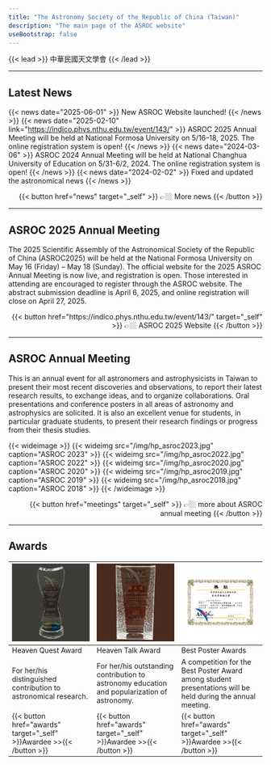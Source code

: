 ```yaml
---
title: "The Astronomy Society of the Republic of China (Taiwan)"
description: "The main page of the ASROC website"
useBootstrap: false
---
```


{{< lead >}}
中華民國天文學會
{{< /lead >}}

---
## Latest News

{{< news date="2025-06-01" >}} New ASROC Website launched! {{< /news >}}
{{< news date="2025-02-10" link="https://indico.phys.nthu.edu.tw/event/143/" >}} ASROC 2025 Annual Meeting will be held at National Formosa University on 5/16–18, 2025. The online registration system is open! {{< /news >}} 
{{< news date="2024-03-06" >}} ASROC 2024 Annual Meeting will be held at National Changhua University of Education on 5/31-6/2, 2024. The online registration system is open! {{< /news >}}
{{< news date="2024-02-02" >}} Fixed and updated the astronomical news {{< /news >}}


<div style="text-align: right;">
{{< button href="news" target="_self" >}}
👉🏼 More news
{{< /button >}}
</div>

---
## ASROC 2025 Annual Meeting

The 2025 Scientific Assembly of the Astronomical Society of the Republic of China (ASROC2025) will be held at the National Formosa University on May 16 (Friday) – May 18 (Sunday). The official website for the 2025 ASROC Annual Meeting is now live, and registration is open. Those interested in attending are encouraged to register through the ASROC website. The abstract submission deadline is April 6, 2025, and online registration will close on April 27, 2025.

<div style="text-align: right;">
{{< button href="https://indico.phys.nthu.edu.tw/event/143/" target="_self" >}}
👉🏼 ASROC 2025 Website 
{{< /button >}}
</div>

---

<!--{{< alpine-demo >}}-->
## ASROC Annual Meeting

This is an annual event for all astronomers and astrophysicists in Taiwan to present their most recent discoveries and observations, to report their latest research results, to exchange ideas, and to organize collaborations. Oral presentations and conference posters in all areas of astronomy and astrophysics are solicited. It is also an excellent venue for students, in particular graduate students, to present their research findings or progress from their thesis studies.

{{< wideimage >}}
{{< wideimg src="/img/hp_asroc2023.jpg" caption="ASROC 2023" >}}
{{< wideimg src="/img/hp_asroc2022.jpg" caption="ASROC 2022" >}}
{{< wideimg src="/img/hp_asroc2020.jpg" caption="ASROC 2020" >}}
{{< wideimg src="/img/hp_asroc2019.jpg" caption="ASROC 2019" >}}
{{< wideimg src="/img/hp_asroc2018.jpg" caption="ASROC 2018" >}}
{{< /wideimage >}}


<!--The description of 天文年會 has moved to layouts/partials/slideshow.html -->
<!---
{{< slideshow
    id="asrocCarousel"
    title="天文年會"
    description="這是國內天文工作者一年一度發表研究的新發現和工作成果的聚會，也是適合交換研究心得或洽商研究合作的場合。歡迎所有與天文和天文物理研究、天文教育（國小、國中、高中及大專院校）、以及天文推廣工作（如社團、社區大學、天文館、科博館等）相關領域的口頭成果報告或壁報論文。"
>}}
  
  {{< slide src="/img/hp_asroc2023.jpg" caption="2023年天文年會" >}}
  {{< slide src="/img/hp_asroc2022.jpg" caption="2022年天文年會" >}}
  {{< slide src="/img/hp_asroc2020.jpg" caption="2020年天文年會" >}}
{{< /slideshow >}}
--->



<div style="text-align: right;">
{{< button href="meetings" target="_self" >}}
👉🏼 more about ASROC annual meeting
{{< /button >}}
</div>

---

## Awards

<div class="not-prose flex justify-center">
<table class="table-auto text-center">
  <thead>
    <tr>
      <th style="width: 33.33%;"><img src="/img/award_HeavenQuest.png" alt="image" class="w-14 h-14 object-contain rounded-full"></th>
      <th style="width: 33.33%;"><img src="/img/award_HeavenTalk.png" alt="image" class="w-14 h-14 object-contain rounded-full"></th>
      <th style="width: 33.33%;"><img src="/img/award_BestPoster.png" alt="image" class="w-14 h-14 object-contain rounded-full"></th>
    </tr>
  </thead>
  <tbody>
    <tr>
      <td> <div class="text-xl font-bold">Heaven Quest Award</div></td>
      <td> <div class="text-xl font-bold">Heaven Talk Award</div></td>
      <td> <div class="text-xl font-bold">Best Poster Awards</div></td>
    </tr>
    <tr>
      <td>For her/his distinguished contribution to astronomical research.</td>
      <td>For her/his outstanding contribution to astronomy education and popularization of astronomy.</td>
      <td>A competition for the Best Poster Award among student presentations will be held during the annual meeting.</td>
    </tr>
    <tr>
      <td>{{< button href="awards" target="_self" >}}Awardee >>{{< /button >}}</td>
      <td>{{< button href="awards" target="_self" >}}Awardee >>{{< /button >}}</td>
      <td>{{< button href="awards" target="_self" >}}Awardee >>{{< /button >}}</td>
    </tr>
  </tbody>
</table>
</div>

<!---
| <img src="img/award_HeavenQuest.png" alt="image" class="w-16 h-16 object-cover rounded-full"> | <img src="img/award_HeavenTalk.png" alt="image" class="w-16 h-16 object-cover rounded-full"> | <img src="img/award_BestPoster.png" alt="image" class="w-16 h-16 object-cover rounded-full"> |
| :---: | :---: | :---: |
| <h2>天問獎</h2> | <h2>譚天獎</h2> | <h2>最佳壁報論文優良獎</h2> |
| 以表彰對天文研究有卓越貢獻者或團體 | 以表彰對天文教育推廣與天文知識普及有卓越貢獻者或團體 | 天文年會期間將舉行壁報論文競賽並設有壁報論文獎 |
| {{< button href="awards" target="_self" >}}得獎者 >>{{< /button >}} | {{< button href="awards" target="_self" >}}得獎者 >>{{< /button >}}| {{< button href="awards" target="_self" >}}得獎者 >>{{< /button >}}|
--->

<!---
{{< threecolumns >}}
  {{< columnitem
      image="/img/award_HeavenQuest.png"
      title="天問獎"
      description="以表彰對天文研究有卓越貢獻者或團體"
  >}}
    {{< button href="awards" target="_self" >}}
      得獎者 >>
    {{< /button >}}
  {{< /columnitem >}}

  {{< columnitem
      image="/img/award_HeavenTalk.png"
      title="譚天獎"
      description="以表彰對天文教育推廣與天文知識普及有卓越貢獻者或團體"
  >}}
    {{< button href="awards" target="_self" >}}
      得獎者 >>
    {{< /button >}}
  {{< /columnitem >}}

  {{< columnitem
      image="/img/award_BestPoster.png"
      title="最佳壁報論文優良獎"
      description="天文年會期間將舉行壁報論文競賽並設有壁報論文獎"
  >}}
    {{< button href="awards" target="_self" >}}
      得獎者 >>
    {{< /button >}}
  {{< /columnitem >}}
{{< /threecolumns >}}
--->

